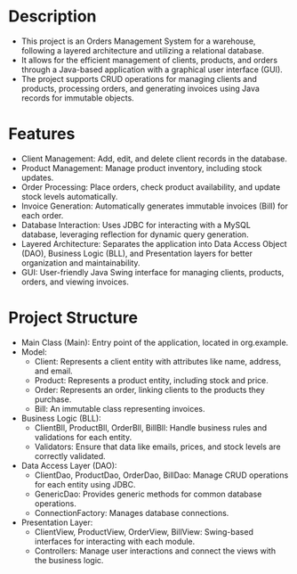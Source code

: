 # Description
- This project is an Orders Management System for a warehouse, following a layered architecture and utilizing a relational database.
- It allows for the efficient management of clients, products, and orders through a Java-based application with a graphical user interface (GUI).
- The project supports CRUD operations for managing clients and products, processing orders, and generating invoices using Java records for immutable objects.

# Features
- Client Management: Add, edit, and delete client records in the database.
- Product Management: Manage product inventory, including stock updates.
- Order Processing: Place orders, check product availability, and update stock levels automatically.
- Invoice Generation: Automatically generates immutable invoices (Bill) for each order.
- Database Interaction: Uses JDBC for interacting with a MySQL database, leveraging reflection for dynamic query generation.
- Layered Architecture: Separates the application into Data Access Object (DAO), Business Logic (BLL), and Presentation layers for better organization and maintainability.
- GUI: User-friendly Java Swing interface for managing clients, products, orders, and viewing invoices.

# Project Structure
- Main Class (Main): Entry point of the application, located in org.example.
- Model:
  - Client: Represents a client entity with attributes like name, address, and email.
  - Product: Represents a product entity, including stock and price.
  - Order: Represents an order, linking clients to the products they purchase.
  - Bill: An immutable class representing invoices.
- Business Logic (BLL):
  - ClientBll, ProductBll, OrderBll, BillBll: Handle business rules and validations for each entity.
  - Validators: Ensure that data like emails, prices, and stock levels are correctly validated.
- Data Access Layer (DAO):
  - ClientDao, ProductDao, OrderDao, BillDao: Manage CRUD operations for each entity using JDBC.
  - GenericDao: Provides generic methods for common database operations.
  - ConnectionFactory: Manages database connections.
- Presentation Layer:
  - ClientView, ProductView, OrderView, BillView: Swing-based interfaces for interacting with each module.
  - Controllers: Manage user interactions and connect the views with the business logic.
